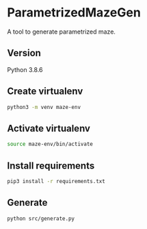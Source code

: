 # ParametrizedMazeGen

A tool to generate parametrized maze.

## Version

Python 3.8.6

## Create virtualenv

```bash
python3 -m venv maze-env
```

## Activate virtualenv

```bash
source maze-env/bin/activate
```

## Install requirements

```bash
pip3 install -r requirements.txt
```

## Generate

```bash
python src/generate.py
```